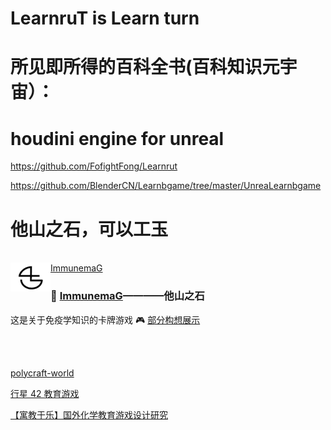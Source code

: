 # LearnruT is Learn turn

# 所见即所得的百科全书(百科知识元宇宙）：

# houdini engine for unreal




https://github.com/FofightFong/Learnrut	

https://github.com/BlenderCN/Learnbgame/tree/master/UnreaLearnbgame


# 他山之石，可以工玉

</br>
<a href="/LearnruT/ImmunemaG">
  <img src="https://github.com/BlenderCN/blenderTutorial/blob/master/mDrivEngine/blenderpng/logoleft.png" align="left">
ImmunemaG
</a>

</br>

###  :memo: [ImmunemaG](ImmunemaG)————他山之石

这是关于免疫学知识的卡牌游戏 :video_game: [部分构想展示](http://www.learnbgame.com/)

</br>
</br>


[polycraft-world](http://k.sina.com.cn/article_7025634796_1a2c2adec00100u72i.html)

[行星 42 教育游戏](http://planeta42.com/cn.html)

[【寓教于乐】国外化学教育游戏设计研究](https://www.sohu.com/a/423127893_281937)

[]()



